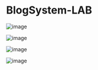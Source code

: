 # BlogSystem-LAB

![image](https://user-images.githubusercontent.com/47796658/175773826-0200c2db-f702-42b6-b6e2-45e5bff3a983.png)

![image](https://user-images.githubusercontent.com/47796658/175773858-e1b6d33e-e8ad-4302-b89a-fa3644ef0d6f.png)

![image](https://user-images.githubusercontent.com/47796658/175773863-ab3853ef-226c-49f5-bd18-c6ff3ca4494c.png)

![image](https://user-images.githubusercontent.com/47796658/175773875-51841fa2-3ebd-426c-b042-c5f544f2f4fd.png)

